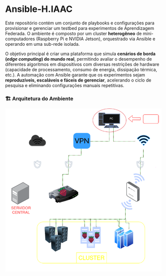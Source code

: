 # Ansible-H.IAAC


Este repositório contém um conjunto de playbooks e configurações para provisionar e gerenciar um testbed para experimentos de Aprendizagem Federada. O ambiente é composto por um cluster **heterogêneo** de mini-computadores (Raspberry Pi e NVIDIA Jetson), orquestrado via Ansible e operando em uma sub-rede isolada.


O objetivo principal é criar uma plataforma que simula **cenários de borda (_edge computing_) do mundo real**, permitindo avaliar o desempenho de diferentes algoritmos em dispositivos com diversas restrições de hardware (capacidade de processamento, consumo de energia, dissipação térmica, etc.). A automação com Ansible garante que os experimentos sejam **reproduzíveis, escaláveis e fáceis de gerenciar**, acelerando o ciclo de pesquisa e eliminando configurações manuais repetitivas.



### 🏗️ Arquitetura do Ambiente

<p align="center">
  <img src="Documentos/Assets/Diagrama_IC.drawio.png" alt="Diagrama da arquitetura do testbed de Aprendizagem Federada">
</p>